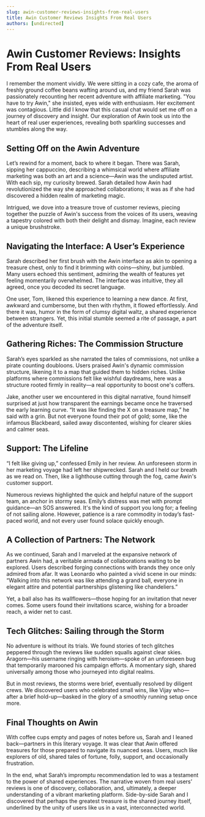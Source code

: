 ```yaml
---
slug: awin-customer-reviews-insights-from-real-users
title: Awin Customer Reviews Insights From Real Users
authors: [undirected]
---
```



# Awin Customer Reviews: Insights From Real Users

I remember the moment vividly. We were sitting in a cozy cafe, the aroma of freshly ground coffee beans wafting around us, and my friend Sarah was passionately recounting her recent adventure with affiliate marketing. "You have to try Awin," she insisted, eyes wide with enthusiasm. Her excitement was contagious. Little did I know that this casual chat would set me off on a journey of discovery and insight. Our exploration of Awin took us into the heart of real user experiences, revealing both sparkling successes and stumbles along the way.

## Setting Off on the Awin Adventure

Let’s rewind for a moment, back to where it began. There was Sarah, sipping her cappuccino, describing a whimsical world where affiliate marketing was both an art and a science—Awin was the undisputed artist. With each sip, my curiosity brewed. Sarah detailed how Awin had revolutionized the way she approached collaborations; it was as if she had discovered a hidden realm of marketing magic.

Intrigued, we dove into a treasure trove of customer reviews, piecing together the puzzle of Awin's success from the voices of its users, weaving a tapestry colored with both their delight and dismay. Imagine, each review a unique brushstroke.

## Navigating the Interface: A User’s Experience

Sarah described her first brush with the Awin interface as akin to opening a treasure chest, only to find it brimming with coins—shiny, but jumbled. Many users echoed this sentiment, admiring the wealth of features yet feeling momentarily overwhelmed. The interface was intuitive, they all agreed, once you decoded its secret language.

One user, Tom, likened this experience to learning a new dance. At first, awkward and cumbersome, but then with rhythm, it flowed effortlessly. And there it was, humor in the form of clumsy digital waltz, a shared experience between strangers. Yet, this initial stumble seemed a rite of passage, a part of the adventure itself.

## Gathering Riches: The Commission Structure

Sarah’s eyes sparkled as she narrated the tales of commissions, not unlike a pirate counting doubloons. Users praised Awin's dynamic commission structure, likening it to a map that guided them to hidden riches. Unlike platforms where commissions felt like wishful daydreams, here was a structure rooted firmly in reality—a real opportunity to boost one's coffers.

Jake, another user we encountered in this digital narrative, found himself surprised at just how transparent the earnings became once he traversed the early learning curve. “It was like finding the X on a treasure map,” he said with a grin. But not everyone found their pot of gold; some, like the infamous Blackbeard, sailed away discontented, wishing for clearer skies and calmer seas.

## Support: The Lifeline

“I felt like giving up,” confessed Emily in her review. An unforeseen storm in her marketing voyage had left her shipwrecked. Sarah and I held our breath as we read on. Then, like a lighthouse cutting through the fog, came Awin's customer support.

Numerous reviews highlighted the quick and helpful nature of the support team, an anchor in stormy seas. Emily’s distress was met with prompt guidance—an SOS answered. It's the kind of support you long for; a feeling of not sailing alone. However, patience is a rare commodity in today’s fast-paced world, and not every user found solace quickly enough.

## A Collection of Partners: The Network

As we continued, Sarah and I marveled at the expansive network of partners Awin had, a veritable armada of collaborations waiting to be explored. Users described forging connections with brands they once only admired from afar. It was Leonardo who painted a vivid scene in our minds: “Walking into this network was like attending a grand ball, everyone in elegant attire and potential partnerships glistening like chandeliers.”

Yet, a ball also has its wallflowers—those hoping for an invitation that never comes. Some users found their invitations scarce, wishing for a broader reach, a wider net to cast.

## Tech Glitches: Sailing through the Storm

No adventure is without its trials. We found stories of tech glitches peppered through the reviews like sudden squalls against clear skies. Aragorn—his username ringing with heroism—spoke of an unforeseen bug that temporarily marooned his campaign efforts. A momentary sigh, shared universally among those who journeyed into digital realms.

But in most reviews, the storms were brief, eventually resolved by diligent crews. We discovered users who celebrated small wins, like Vijay who—after a brief hold-up—basked in the glory of a smoothly running setup once more.

## Final Thoughts on Awin

With coffee cups empty and pages of notes before us, Sarah and I leaned back—partners in this literary voyage. It was clear that Awin offered treasures for those prepared to navigate its nuanced seas. Users, much like explorers of old, shared tales of fortune, folly, support, and occasionally frustration.

In the end, what Sarah’s impromptu recommendation led to was a testament to the power of shared experiences. The narrative woven from real users’ reviews is one of discovery, collaboration, and, ultimately, a deeper understanding of a vibrant marketing platform. Side-by-side Sarah and I discovered that perhaps the greatest treasure is the shared journey itself, underlined by the unity of users like us in a vast, interconnected world.